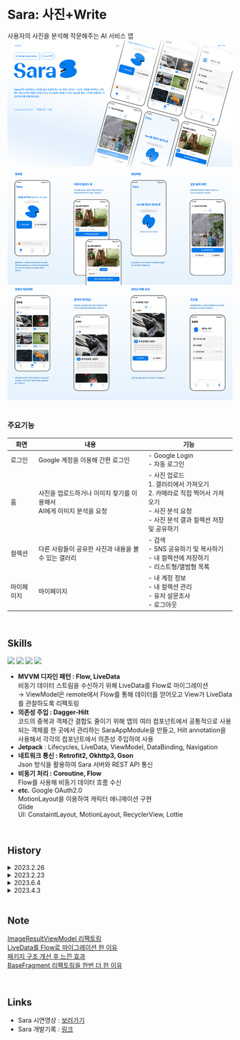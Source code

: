 # Sara: 사진+Write
사용자의 사진을 분석해 작문해주는 AI 서비스 앱
<img src="./img/sara_inform.png"></br>
<img src="./img/sara_details.png"></br>
</br>

### 주요기능
화면|내용|기능
------|---|---
로그인|Google 계정을 이용해 간편 로그인|- Google Login </br>- 자동 로그인
홈|사진을 업로드하거나 이미지 찾기를 이용해서</br>AI에게 이미지 분석을 요청|- 사진 업로드</br>  1. 갤러리에서 가져오기</br>  2. 카메라로 직접 찍어서 가져오기</br>- 사진 분석 요청</br>- 사진 분석 결과 컬렉션 저장 및 공유하기
컬렉션|다른 사람들이 공유한 사진과 내용을 볼 수 있는 갤러리|- 검색</br>- SNS 공유하기 및 복사하기</br>- 내 컬렉션에 저장하기</br>- 리스트형/앨범형 목록 
마이페이지|마이페이지|- 내 계정 정보</br>- 내 컬렉션 관리</br>- 유저 설문조사</br>- 로그아웃

</br>

## Skills
<img src="https://img.shields.io/badge/Android-34A853?style=flat&logo=android&logoColor=white"/> <img src="https://img.shields.io/badge/Kotlin-7F52FF?style=flat&logo=Kotlin&logoColor=white"/> <img src="https://img.shields.io/badge/MVVM-000000?style=flat&logo=&logoColor=white"/> <img src="https://img.shields.io/badge/RESTful API-000000?style=flat&logo=&logoColor=000000"/> 
- **MVVM 디자인 패턴 : Flow, LiveData**</br>
  비동기 데이터 스트림을 수신하기 위해 LiveData를 Flow로 마이그레이션</br>
  → ViewModel은 remote에서 Flow를 통해 데이터를 얻어오고 View가 LiveData를 관찰하도록 리팩토링
- **의존성 주입 : Dagger-Hilt**</br>
  코드의 중복과 객체간 결합도 줄이기 위해 앱의 여러 컴포넌트에서 공통적으로 사용되는 객체를 한 곳에서 관리하는 SaraAppModule을 만들고, Hilt annotation을 사용해서 각각의 컴포넌트에서 의존성 주입하여 사용</br>
- **Jetpack** : Lifecycles, LiveData, ViewModel, DataBinding, Navigation
- **네트워크 통신 : Retrofit2, Okhttp3, Gson**</br>
  Json 방식을 활용하여 Sara 서버와 REST API 통신</br>
- **비동기 처리 : Coroutine, Flow**</br>
  Flow를 사용해 비동기 데이터 흐름 수신</br>
- **etc.**
  Google OAuth2.0</br>
  MotionLayout을 이용하여 캐릭터 애니메이션 구현</br>
  Glide</br>
  UI: ConstaintLayout, MotionLayout, RecyclerView, Lottie

</br>

## History
<details><summary>2023.2.26</summary>
코드 리팩토링 : ImageUploadViewModel 라이프사이클 문제 해결 
</details>
<details><summary>2023.2.23</summary>
코드 리팩토링 : LiveData → Flow로 마이그레이션</br>
패키지 구조 리팩토링
</details>
<details><summary>2023.6.4</summary>
코드 리팩토링 : 프래그먼트 메모리 누수 개선
</details>   
<details><summary>2023.4.3</summary>
Sara 앱 완성
</details>   
</br>

## Note
[ImageResultViewModel 리팩토링](https://github.com/potenday-project/Sara/pull/4)</br>
[LiveData를 Flow로 마이그레이션 한 이유](https://github.com/potenday-project/Sara/pull/3)</br>
[패키지 구조 개선 후 느낀 효과](https://github.com/potenday-project/Sara/pull/2)</br>
[BaseFragment 리팩토링을 한번 더 한 이유](https://github.com/potenday-project/Sara/pull/1)</br>



</br>

## Links
+ Sara 시연영상 : [보러가기](https://drive.google.com/file/d/1G7sUwH7c1lvuCg9eniw_8kCr3wPiRuhD/view)</br>
+ Sara 개발기록 : [링크](https://reflective-goose-443.notion.site/Sara-187db945dd5e4075812482dcf35dd1aa?pvs=4)</br>
